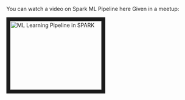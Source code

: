 
You can watch a video on Spark ML Pipeline here Given in a meetup:

<a href="http://www.youtube.com/watch?v=em7ztRTYjR4"
target="_blank"><img src="http://img.youtube.com/vi/YOUTUBE_VIDEO_ID_HERE/0.jpg" 
alt="ML Learning Pipeline in SPARK" width="240" height="180" border="10" /></a>





